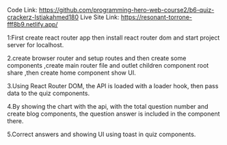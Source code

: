 Code Link: https://github.com/programming-hero-web-course2/b6-quiz-crackerz-Istiakahmed180
Live Site Link: https://resonant-torrone-fff8b9.netlify.app/

1:First create react router app then install react router dom and start project server for localhost.

2.create browser router and setup routes and then create some components ,create main router file and outlet children component root share ,then create home component show UI.

3.Using React Router DOM, the API is loaded with a loader hook, then pass data to the quiz components.

4.By showing the chart with the api, with the total question number and create blog components, the question answer is included in the component there.

5.Correct answers and showing UI using toast in quiz components.
